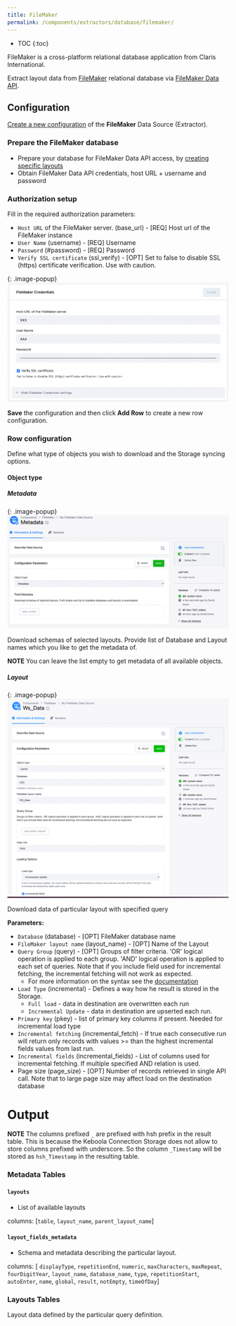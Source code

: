 ```yaml
---
title: FileMaker
permalink: /components/extractors/database/filemaker/
---
```


* TOC
{:toc}

FileMaker is a cross-platform relational database application from Claris International.

Extract layout data from [FileMaker](https://www.claris.com/filemaker/) relational database via [FileMaker Data API](https://help.claris.com/en/data-api-guide/content/write-data-api-calls.html).


## Configuration
[Create a new configuration](/components/#creating-component-configuration) of the **FileMaker** Data Source (Extractor).


### Prepare the FileMaker database 

- Prepare your database for FileMaker Data API access, by [creating specific layouts](https://help.claris.com/en/data-api-guide/content/prepare-databases-for-access.html)
- Obtain FileMaker Data API credentials, host URL + username and password

### Authorization setup

Fill in the required authorization parameters:

 - `Host URL` of the FileMaker server. (base_url) - [REQ] Host url of the FileMaker instance
 - `User Name` (username) - [REQ] Username 
 - `Password` (#password) - [REQ] Password
 - `Verify SSL certificate` (ssl_verify) - [OPT] Set to false to disable SSL (https) certificate verification. Use with caution.


{: .image-popup}
![Screenshot - Authorization](/components/extractors/database/filemaker/image_auth.png)

**Save** the configuration and then click **Add Row** to create a new row configuration.


### Row configuration

Define what type of objects you wish to download and the Storage syncing options.

#### Object type

##### Metadata

{: .image-popup}
![Screenshot - Metadata](/components/extractors/database/filemaker/image_metadata.png)

Download schemas of selected layouts. Provide list of Database and Layout names which you like to get the metadata of. 

**NOTE** You can leave the list empty to get metadata of all available objects.

##### Layout

{: .image-popup}
![Screenshot - Metadata](/components/extractors/database/filemaker/image_layout.png)

Download data of particular layout with specified query


**Parameters:**

- `Database` (database) - [OPT] FileMaker database name
- `FileMaker layout name` (layout_name) - [OPT] Name of the Layout
- `Query Group` (query) - [OPT] Groups of filter criteria. 'OR' logical operation is applied to each group. 'AND' logical operation is applied to each set of queries. Note that if you include field used for incremental fetching, the incremental fetching will not work as expected.
  - For more information on the syntax see the [documentation](https://fmhelp.filemaker.com/help/18/fmp/en/#page/FMP_Help%2Ffinding-ranges.html%23)
- `Load Type` (incremental) - Defines a way how he result is stored in the Storage.
  - `Full load` - data in destination are overwritten each run
  - `Incremental Update` - data in destination are upserted each run.
- `Primary key` (pkey) - list of primary key columns if present. Needed for incremental load type
- `Incremental fetching` (incremental_fetch) - If true each consecutive run will return only records with values >= than the highest incremental fields values from last run.
- `Incremental fields` (incremental_fields) - List of columns used for incremental fetching. If multiple specified AND relation is used.
- Page size (page_size) - [OPT] Number of records retrieved in single API call. Note that to large page size may affect load on the destination database


Output
======

**NOTE** The columns prefixed `_` are prefixed with hsh prefix in the result table. 
This is because the Keboola Connection Storage does not allow to store columns prefixed with underscore. So the column `_Timestamp` will be stored as `hsh_Timestamp` in the resulting table.


### Metadata Tables


#### `layouts`

- List of available layouts

columns: [`table`, `layout_name`, `parent_layout_name`] 

  
#### `layout_fields_metadata`

-  Schema and metadata describing the particular layout.

columns: [ `displayType`,
	`repetitionEnd`,
	`numeric`,
	`maxCharacters`,
	`maxRepeat`,
	`fourDigitYear`,
	`layout_name`,
	`database_name`,
	`type`,
	`repetitionStart`,
	`autoEnter`,
	`name`,
	`global`,
	`result`,
	`notEmpty`,
	`timeOfDay`]


### Layouts Tables

Layout data defined by the particular query definition.